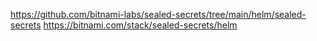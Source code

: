 https://github.com/bitnami-labs/sealed-secrets/tree/main/helm/sealed-secrets
https://bitnami.com/stack/sealed-secrets/helm
